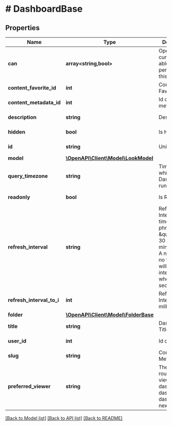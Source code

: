 # # DashboardBase

## Properties

Name | Type | Description | Notes
------------ | ------------- | ------------- | -------------
**can** | **array<string,bool>** | Operations the current user is able to perform on this object | [optional] [readonly]
**content_favorite_id** | **int** | Content Favorite Id | [optional] [readonly]
**content_metadata_id** | **int** | Id of content metadata | [optional] [readonly]
**description** | **string** | Description | [optional] [readonly]
**hidden** | **bool** | Is Hidden | [optional] [readonly]
**id** | **string** | Unique Id | [optional] [readonly]
**model** | [**\OpenAPI\Client\Model\LookModel**](LookModel.md) |  | [optional]
**query_timezone** | **string** | Timezone in which the Dashboard will run by default. | [optional] [readonly]
**readonly** | **bool** | Is Read-only | [optional] [readonly]
**refresh_interval** | **string** | Refresh Interval, as a time duration phrase like \&quot;2 hours 30 minutes\&quot;. A number with no time units will be interpreted as whole seconds. | [optional] [readonly]
**refresh_interval_to_i** | **int** | Refresh Interval in milliseconds | [optional] [readonly]
**folder** | [**\OpenAPI\Client\Model\FolderBase**](FolderBase.md) |  | [optional]
**title** | **string** | Dashboard Title | [optional] [readonly]
**user_id** | **int** | Id of User | [optional] [readonly]
**slug** | **string** | Content Metadata Slug | [optional] [readonly]
**preferred_viewer** | **string** | The preferred route for viewing this dashboard (ie: dashboards or dashboards-next) | [optional] [readonly]

[[Back to Model list]](../../README.md#models) [[Back to API list]](../../README.md#endpoints) [[Back to README]](../../README.md)

